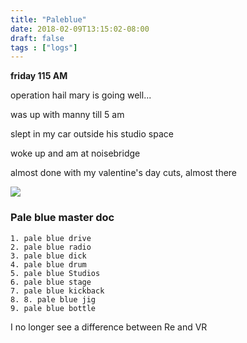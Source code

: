 ```yaml
---
title: "Paleblue"
date: 2018-02-09T13:15:02-08:00
draft: false
tags : ["logs"]
---
```



**friday 115 AM**

operation hail mary is going well...

was up with manny till 5 am

slept in my car outside his studio space

woke up and am at noisebridge

almost done with my valentine's day cuts, almost there


<img src="/images/palebluefm.gif"/>


### Pale blue master doc


```
1. pale blue drive
2. pale blue radio
3. pale blue dick
4. pale blue drum
5. pale blue Studios
6. pale blue stage
7. pale blue kickback
8. 8. pale blue jig
9. pale blue bottle
```


I no longer see a difference between Re and VR
